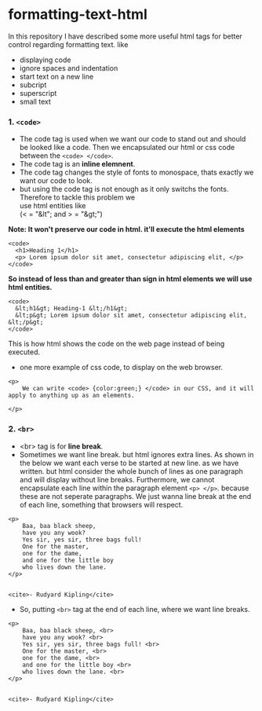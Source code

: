# formatting-text-html


In this repository I have described some more useful html tags for better control regarding formatting text.
like 
* displaying code 
* ignore spaces and indentation
* start text on a new line 
* subcript
* superscript
* small text
### 1. `<code>`
* The code tag is used when we want our code to stand out and should be looked like a code. Then we encapsulated our html or css code between the `<code> </code>`.
* The code tag is an **inline elemnent**.
* The code tag  changes the style of fonts to monospace, thats exactly we want our code to look.
* but using the code tag is not enough as it only switchs the fonts. Therefore to tackle this problem we <br>use html entities like <br>
(< = "\&lt"; and \> = "\&gt;")

**Note: It won't preserve our code in html. it'll execute the html elements**
```
<code>
  <h1>Heading 1</h1>
  <p> Lorem ipsum dolor sit amet, consectetur adipiscing elit, </p>
</code>
```

**So instead of less than and greater than sign in html elements we will use html entities.**
```
<code>
  &lt;h1&gt; Heading-1 &lt;/h1&gt;
  &lt;p&gt; Lorem ipsum dolor sit amet, consectetur adipiscing elit, &lt;/p&gt;
</code>
```
This is how html shows the code on the web page instead of being executed.

* one more example of css code, to display on the web browser.
```
<p>
    We can write <code> {color:green;} </code> in our CSS, and it will apply to anything up as an elements.
    
</p>
```

### 2. `<br>`
* <br\> tag is for **line break**.
* Sometimes we want line break. but html ignores extra lines. As shown in the below we want each verse to be started at new line. as we have written. but html consider the whole bunch of lines as one paragraph and will display without line breaks. Furthermore, we cannot encapsulate each line within the paragraph element `<p> </p>`. because these are not seperate paragraphs. We just wanna line break at the end of each line, something that browsers will respect.

```
<p>
    Baa, baa black sheep,
    have you any wook?
    Yes sir, yes sir, three bags full!
    One for the master,
    one for the dame,
    and one for the little boy
    who lives down the lane.
</p>


<cite>- Rudyard Kipling</cite>

```
* So, putting `<br>` tag at the end of each line, where we want line breaks.

```
<p>
    Baa, baa black sheep, <br>
    have you any wook? <br>
    Yes sir, yes sir, three bags full! <br>
    One for the master, <br>
    one for the dame, <br>
    and one for the little boy <br>
    who lives down the lane. <br>
</p>


<cite>- Rudyard Kipling</cite>
```


